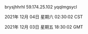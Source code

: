 brysjhhrhl 59.174.25.102 yqqlmgsycl

2021年 12月 04日 星期六 02:30:02 CST

2021年 12月 03日 星期五 18:30:02 GMT
